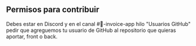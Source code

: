 ## Permisos para contribuir

Debes estar en Discord y en el canal #🧾-invoice-app hilo "Usuarios GitHub" pedir que agreguemos tu usuario de GitHub al repositorio que quieras aportar, front o back.
